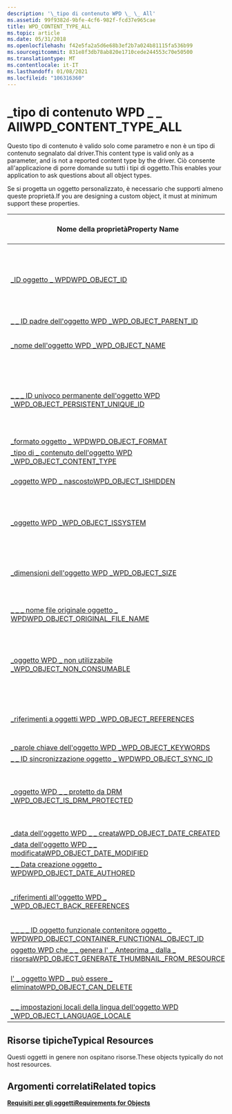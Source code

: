 ```yaml
---
description: '\_tipo di contenuto WPD \_ \_ All'
ms.assetid: 99f9382d-9bfe-4cf6-982f-fcd37e965cae
title: WPD_CONTENT_TYPE_ALL
ms.topic: article
ms.date: 05/31/2018
ms.openlocfilehash: f42e5fa2a5d6e68b3ef2b7a024b81115fa536b99
ms.sourcegitcommit: 831e8f3db78ab820e1710cede244553c70e50500
ms.translationtype: MT
ms.contentlocale: it-IT
ms.lasthandoff: 01/08/2021
ms.locfileid: "106316360"
---
```

# <a name="wpd_content_type_all"></a><span data-ttu-id="8d782-103">\_tipo di contenuto WPD \_ \_ All</span><span class="sxs-lookup"><span data-stu-id="8d782-103">WPD\_CONTENT\_TYPE\_ALL</span></span>

<span data-ttu-id="8d782-104">Questo tipo di contenuto è valido solo come parametro e non è un tipo di contenuto segnalato dal driver.</span><span class="sxs-lookup"><span data-stu-id="8d782-104">This content type is valid only as a parameter, and is not a reported content type by the driver.</span></span> <span data-ttu-id="8d782-105">Ciò consente all'applicazione di porre domande su tutti i tipi di oggetto.</span><span class="sxs-lookup"><span data-stu-id="8d782-105">This enables your application to ask questions about all object types.</span></span>

<span data-ttu-id="8d782-106">Se si progetta un oggetto personalizzato, è necessario che supporti almeno queste proprietà.</span><span class="sxs-lookup"><span data-stu-id="8d782-106">If you are designing a custom object, it must at minimum support these properties.</span></span>



| <span data-ttu-id="8d782-107">Nome della proprietà</span><span class="sxs-lookup"><span data-stu-id="8d782-107">Property Name</span></span>                                                                                                         | <span data-ttu-id="8d782-108">Obbligatorio o facoltativo</span><span class="sxs-lookup"><span data-stu-id="8d782-108">Required or Optional</span></span>                                                               |
|-----------------------------------------------------------------------------------------------------------------------|------------------------------------------------------------------------------------|
| [<span data-ttu-id="8d782-109">\_ID oggetto \_ WPD</span><span class="sxs-lookup"><span data-stu-id="8d782-109">WPD\_OBJECT\_ID</span></span>](object-properties.md)                                                                | <span data-ttu-id="8d782-110">Obbligatorio, di sola lettura.</span><span class="sxs-lookup"><span data-stu-id="8d782-110">Required, read-only.</span></span> <span data-ttu-id="8d782-111">Un client non può impostare questa proprietà, anche in fase di creazione.</span><span class="sxs-lookup"><span data-stu-id="8d782-111">A client cannot set this property, even at creation time.</span></span>     |
| [<span data-ttu-id="8d782-112">\_ \_ ID padre dell'oggetto WPD \_</span><span class="sxs-lookup"><span data-stu-id="8d782-112">WPD\_OBJECT\_PARENT\_ID</span></span>](object-properties.md)                                                 | <span data-ttu-id="8d782-113">Obbligatorio.</span><span class="sxs-lookup"><span data-stu-id="8d782-113">Required.</span></span>                                                                          |
| [<span data-ttu-id="8d782-114">\_nome dell'oggetto WPD \_</span><span class="sxs-lookup"><span data-stu-id="8d782-114">WPD\_OBJECT\_NAME</span></span>](object-properties.md)                                                            | <span data-ttu-id="8d782-115">Obbligatorio se l'oggetto rappresenta un file.</span><span class="sxs-lookup"><span data-stu-id="8d782-115">Required if the object represents a file.</span></span>                                          |
| [<span data-ttu-id="8d782-116">\_ \_ \_ ID univoco permanente dell'oggetto WPD \_</span><span class="sxs-lookup"><span data-stu-id="8d782-116">WPD\_OBJECT\_PERSISTENT\_UNIQUE\_ID</span></span>](object-properties.md)                          | <span data-ttu-id="8d782-117">Obbligatorio, di sola lettura.</span><span class="sxs-lookup"><span data-stu-id="8d782-117">Required, read-only.</span></span> <span data-ttu-id="8d782-118">Un client non può impostare questa proprietà, anche in fase di creazione.</span><span class="sxs-lookup"><span data-stu-id="8d782-118">A client cannot set this property, even at creation time.</span></span>     |
| [<span data-ttu-id="8d782-119">\_formato oggetto \_ WPD</span><span class="sxs-lookup"><span data-stu-id="8d782-119">WPD\_OBJECT\_FORMAT</span></span>](object-properties.md)                                                        | <span data-ttu-id="8d782-120">Obbligatorio.</span><span class="sxs-lookup"><span data-stu-id="8d782-120">Required.</span></span>                                                                          |
| [<span data-ttu-id="8d782-121">\_tipo di \_ contenuto dell'oggetto WPD \_</span><span class="sxs-lookup"><span data-stu-id="8d782-121">WPD\_OBJECT\_CONTENT\_TYPE</span></span>](object-properties.md)                                           | <span data-ttu-id="8d782-122">Obbligatorio.</span><span class="sxs-lookup"><span data-stu-id="8d782-122">Required.</span></span>                                                                          |
| [<span data-ttu-id="8d782-123">\_oggetto WPD \_ nascosto</span><span class="sxs-lookup"><span data-stu-id="8d782-123">WPD\_OBJECT\_ISHIDDEN</span></span>](object-properties.md)                                                    | <span data-ttu-id="8d782-124">Obbligatorio se l'oggetto è nascosto.</span><span class="sxs-lookup"><span data-stu-id="8d782-124">Required if the object is hidden.</span></span>                                                  |
| [<span data-ttu-id="8d782-125">\_oggetto WPD \_</span><span class="sxs-lookup"><span data-stu-id="8d782-125">WPD\_OBJECT\_ISSYSTEM</span></span>](object-properties.md)                                                    | <span data-ttu-id="8d782-126">Obbligatorio se l'oggetto è un oggetto di sistema (rappresenta un file di sistema).</span><span class="sxs-lookup"><span data-stu-id="8d782-126">Required if the object is a system object (represents a system file).</span></span>              |
| [<span data-ttu-id="8d782-127">\_dimensioni dell'oggetto WPD \_</span><span class="sxs-lookup"><span data-stu-id="8d782-127">WPD\_OBJECT\_SIZE</span></span>](object-properties.md)                                                            | <span data-ttu-id="8d782-128">Obbligatorio se l'oggetto ha almeno una risorsa.</span><span class="sxs-lookup"><span data-stu-id="8d782-128">Required if the object has at least one resource.</span></span>                                  |
| [<span data-ttu-id="8d782-129">\_ \_ \_ nome file originale oggetto \_ WPD</span><span class="sxs-lookup"><span data-stu-id="8d782-129">WPD\_OBJECT\_ORIGINAL\_FILE\_NAME</span></span>](object-properties.md)                              | <span data-ttu-id="8d782-130">Obbligatorio se l'oggetto rappresenta un file.</span><span class="sxs-lookup"><span data-stu-id="8d782-130">Required if the object represents a file.</span></span>                                          |
| [<span data-ttu-id="8d782-131">\_oggetto WPD \_ non utilizzabile \_</span><span class="sxs-lookup"><span data-stu-id="8d782-131">WPD\_OBJECT\_NON\_CONSUMABLE</span></span>](object-properties.md)                                       | <span data-ttu-id="8d782-132">Consigliato se l'oggetto non è destinato all'utilizzo da parte del dispositivo.</span><span class="sxs-lookup"><span data-stu-id="8d782-132">Recommended if the object is not meant for consumption by the device.</span></span>              |
| [<span data-ttu-id="8d782-133">\_riferimenti a oggetti WPD \_</span><span class="sxs-lookup"><span data-stu-id="8d782-133">WPD\_OBJECT\_REFERENCES</span></span>](object-properties.md)                                                | <span data-ttu-id="8d782-134">Obbligatorio se l'oggetto contiene riferimenti ad altri oggetti.</span><span class="sxs-lookup"><span data-stu-id="8d782-134">Required if the object has references to other objects.</span></span>                            |
| [<span data-ttu-id="8d782-135">\_parole chiave dell'oggetto WPD \_</span><span class="sxs-lookup"><span data-stu-id="8d782-135">WPD\_OBJECT\_KEYWORDS</span></span>](object-properties.md)                                                    | <span data-ttu-id="8d782-136">facoltativo.</span><span class="sxs-lookup"><span data-stu-id="8d782-136">Optional.</span></span>                                                                          |
| [<span data-ttu-id="8d782-137">\_ \_ ID sincronizzazione oggetto \_ WPD</span><span class="sxs-lookup"><span data-stu-id="8d782-137">WPD\_OBJECT\_SYNC\_ID</span></span>](object-properties.md)                                                     | <span data-ttu-id="8d782-138">facoltativo.</span><span class="sxs-lookup"><span data-stu-id="8d782-138">Optional.</span></span>                                                                          |
| [<span data-ttu-id="8d782-139">\_oggetto WPD \_ \_ protetto da DRM \_</span><span class="sxs-lookup"><span data-stu-id="8d782-139">WPD\_OBJECT\_IS\_DRM\_PROTECTED</span></span>](object-properties.md)                                  | <span data-ttu-id="8d782-140">Obbligatorio se l'oggetto è protetto dalla tecnologia Digital Rights Management (DRM).</span><span class="sxs-lookup"><span data-stu-id="8d782-140">Required if the object is protected by digital rights management (DRM) technology.</span></span> |
| [<span data-ttu-id="8d782-141">\_data dell'oggetto WPD \_ \_ creata</span><span class="sxs-lookup"><span data-stu-id="8d782-141">WPD\_OBJECT\_DATE\_CREATED</span></span>](object-properties.md)                                           | <span data-ttu-id="8d782-142">facoltativo.</span><span class="sxs-lookup"><span data-stu-id="8d782-142">Optional.</span></span>                                                                          |
| [<span data-ttu-id="8d782-143">\_data dell'oggetto WPD \_ \_ modificata</span><span class="sxs-lookup"><span data-stu-id="8d782-143">WPD\_OBJECT\_DATE\_MODIFIED</span></span>](object-properties.md)                                         | <span data-ttu-id="8d782-144">Consigliato.</span><span class="sxs-lookup"><span data-stu-id="8d782-144">Recommended.</span></span>                                                                       |
| [<span data-ttu-id="8d782-145">\_ \_ Data creazione oggetto \_ WPD</span><span class="sxs-lookup"><span data-stu-id="8d782-145">WPD\_OBJECT\_DATE\_AUTHORED</span></span>](object-properties.md)                                         | <span data-ttu-id="8d782-146">facoltativo.</span><span class="sxs-lookup"><span data-stu-id="8d782-146">Optional.</span></span>                                                                          |
| [<span data-ttu-id="8d782-147">\_riferimenti all'oggetto WPD \_ \_</span><span class="sxs-lookup"><span data-stu-id="8d782-147">WPD\_OBJECT\_BACK\_REFERENCES</span></span>](object-properties.md)                                                                | <span data-ttu-id="8d782-148">Consigliato se un altro oggetto fa riferimento all'oggetto.</span><span class="sxs-lookup"><span data-stu-id="8d782-148">Recommended if the object is referenced by another object.</span></span>                         |
| [<span data-ttu-id="8d782-149">\_ \_ \_ \_ ID oggetto funzionale contenitore oggetto \_ WPD</span><span class="sxs-lookup"><span data-stu-id="8d782-149">WPD\_OBJECT\_CONTAINER\_FUNCTIONAL\_OBJECT\_ID</span></span>](object-properties.md)     | <span data-ttu-id="8d782-150">facoltativo.</span><span class="sxs-lookup"><span data-stu-id="8d782-150">Optional.</span></span>                                                                          |
| [<span data-ttu-id="8d782-151">oggetto WPD che \_ \_ genera l' \_ Anteprima \_ dalla \_ risorsa</span><span class="sxs-lookup"><span data-stu-id="8d782-151">WPD\_OBJECT\_GENERATE\_THUMBNAIL\_FROM\_RESOURCE</span></span>](object-properties.md) | <span data-ttu-id="8d782-152">facoltativo.</span><span class="sxs-lookup"><span data-stu-id="8d782-152">Optional.</span></span>                                                                          |
| [<span data-ttu-id="8d782-153">l' \_ oggetto WPD \_ può essere \_ eliminato</span><span class="sxs-lookup"><span data-stu-id="8d782-153">WPD\_OBJECT\_CAN\_DELETE</span></span>](object-properties.md)                                                                     | <span data-ttu-id="8d782-154">Obbligatorio se l'oggetto non può essere eliminato.</span><span class="sxs-lookup"><span data-stu-id="8d782-154">Required if the object cannot be deleted.</span></span>                                          |
| [<span data-ttu-id="8d782-155">\_ \_ impostazioni locali della lingua dell'oggetto WPD \_</span><span class="sxs-lookup"><span data-stu-id="8d782-155">WPD\_OBJECT\_LANGUAGE\_LOCALE</span></span>](object-properties.md)                                                                | <span data-ttu-id="8d782-156">facoltativo.</span><span class="sxs-lookup"><span data-stu-id="8d782-156">Optional.</span></span>                                                                          |



 

## <a name="typical-resources"></a><span data-ttu-id="8d782-157">Risorse tipiche</span><span class="sxs-lookup"><span data-stu-id="8d782-157">Typical Resources</span></span>

<span data-ttu-id="8d782-158">Questi oggetti in genere non ospitano risorse.</span><span class="sxs-lookup"><span data-stu-id="8d782-158">These objects typically do not host resources.</span></span>

## <a name="related-topics"></a><span data-ttu-id="8d782-159">Argomenti correlati</span><span class="sxs-lookup"><span data-stu-id="8d782-159">Related topics</span></span>

<dl> <dt>

[<span data-ttu-id="8d782-160">**Requisiti per gli oggetti**</span><span class="sxs-lookup"><span data-stu-id="8d782-160">**Requirements for Objects**</span></span>](requirements-for-objects.md)
</dt> </dl>

 

 




